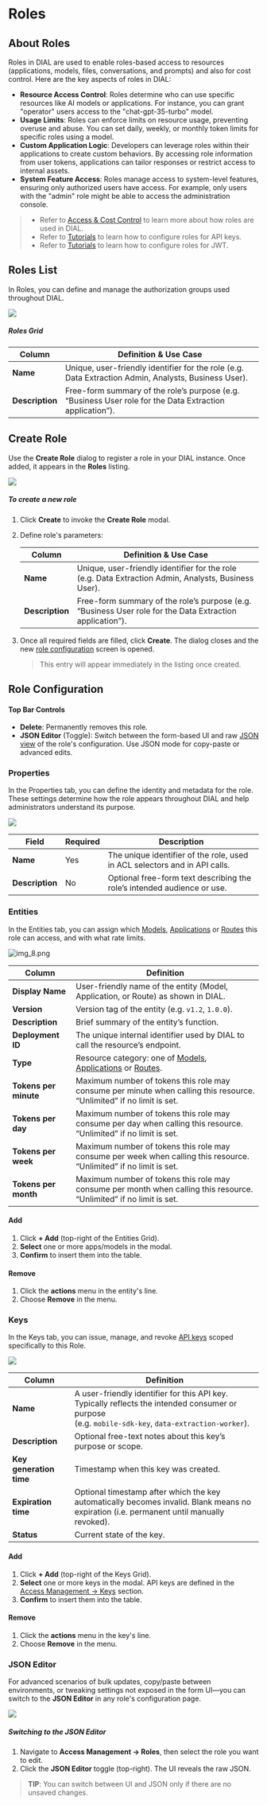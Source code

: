 # Roles

## About Roles

Roles in DIAL are used to enable roles-based access to resources (applications, models, files, conversations, and prompts) and also for cost control. Here are the key aspects of roles in DIAL:

* **Resource Access Control**: Roles determine who can use specific resources like AI models or applications. For instance, you can grant "operator" users access to the "chat-gpt-35-turbo" model.
* **Usage Limits**: Roles can enforce limits on resource usage, preventing overuse and abuse. You can set daily, weekly, or monthly token limits for specific roles using a model.
* **Custom Application Logic**: Developers can leverage roles within their applications to create custom behaviors. By accessing role information from user tokens, applications can tailor responses or restrict access to internal assets.
* **System Feature Access**: Roles manage access to system-level features, ensuring only authorized users have access. For example, only users with the "admin" role might be able to access the administration console.

> * Refer to [Access & Cost Control](/docs/platform/3.core/2.access-control-intro.md) to learn more about how roles are used in DIAL.
> * Refer to [Tutorials](/docs/tutorials/2.devops/2.auth-and-access-control/1.api-key-roles.md) to learn how to configure roles for API keys.
> * Refer to [Tutorials](/docs/tutorials/2.devops/2.auth-and-access-control/2.chat-users-roles.md) to learn how to configure roles for JWT.

## Roles List

In Roles, you can define and manage the authorization groups used throughout DIAL. 

![](img/img_37.png)

##### Roles Grid

| Column          | Definition & Use Case|
|-----------------|-----------------------------------------------------------------------------------------------------------|
| **Name**        | Unique, user-friendly identifier for the role (e.g. Data Extraction Admin, Analysts, Business User).     |
| **Description** | Free-form summary of the role’s purpose (e.g. “Business User role for the Data Extraction application”).  |

## Create Role

Use the **Create Role** dialog to register a role in your DIAL instance. Once added, it appears in the **Roles** listing.

![](img/img_38.png)

##### To create a new role

1. Click **Create** to invoke the **Create Role** modal.
2. Define role's parameters:

    | Column          | Definition & Use Case|
    |-----------------|-----------------------------------------------------------------------------------------------------------|
    | **Name**        | Unique, user-friendly identifier for the role (e.g. Data Extraction Admin, Analysts, Business User).     |
    | **Description** | Free-form summary of the role’s purpose (e.g. “Business User role for the Data Extraction application”).  |

3. Once all required fields are filled, click **Create**. The dialog closes and the new [role configuration](#role-configuration) screen is opened.

    > This entry will appear immediately in the listing once created.


## Role Configuration

#### Top Bar Controls

* **Delete**: Permanently removes this role.
* **JSON Editor** (Toggle): Switch between the form-based UI and raw [JSON view](#json-editor) of the role's configuration. Use JSON mode for copy-paste or advanced edits.

### Properties

In the Properties tab, you can define the identity and metadata for the role. These settings determine how the role appears throughout DIAL and help administrators understand its purpose.

![](img/img_39.png)


| Field           | Required | Description                                                                 |
|-----------------|-----------|-----------------------------------------------------------------------------|
| **Name**        | Yes   | The unique identifier of the role, used in ACL selectors and in API calls. |
| **Description** | No        | Optional free-form text describing the role’s intended audience or use.     |


### Entities

In the Entities tab, you can assign which [Models](/docs/platform/11.admin-panel/entities-models.md), [Applications](/docs/platform/11.admin-panel/entities-applications.md) or [Routes](/docs/platform/11.admin-panel/entities-routes.md) this role can access, and with what rate limits.

![img_8.png](img/img_40.png)

| Column                | Definition                       |
| --------------------- |-----------------------------------------------------------------------------------------------------------------------|
| **Display Name**      | User-friendly name of the entity (Model, Application, or Route) as shown in DIAL.                                    |
| **Version**           | Version tag of the entity (e.g. `v1.2`, `1.0.0`).                                                                     |
| **Description**       | Brief summary of the entity’s function.                                                                               |
| **Deployment ID**     | The unique internal identifier used by DIAL to call the resource’s endpoint.                                          |
| **Type**              | Resource category: one of [Models](/docs/platform/11.admin-panel/entities-models.md), [Applications](/docs/platform/11.admin-panel/entities-applications.md) or [Routes](/docs/platform/11.admin-panel/entities-routes.md).                                                |
| **Tokens per minute** | Maximum number of tokens this role may consume per minute when calling this resource. “Unlimited” if no limit is set. |
| **Tokens per day**    | Maximum number of tokens this role may consume per day when calling this resource. “Unlimited” if no limit is set.    |
| **Tokens per week**   | Maximum number of tokens this role may consume per week when calling this resource. “Unlimited” if no limit is set.   |
| **Tokens per month**  | Maximum number of tokens this role may consume per month when calling this resource. “Unlimited” if no limit is set.  |

#### Add

1. Click **+ Add** (top-right of the Entities Grid).
2. **Select** one or more apps/models in the modal.
3. **Confirm** to insert them into the table.

#### Remove
 
1. Click the **actions** menu in the entity's line.
2. Choose **Remove** in the menu.

### Keys

In the Keys tab, you can issue, manage, and revoke [API keys](/docs/platform/11.admin-panel/access-management-keys.md) scoped specifically to this Role.

![](img/img_41.png)

| Column                  | Definition      |
|-------------------------|------|
| **Name**                | A user-friendly identifier for this API key. Typically reflects the intended consumer or purpose<br />(e.g. `mobile-sdk-key`, `data-extraction-worker`). |
| **Description**         | Optional free-text notes about this key’s purpose or scope.     |
| **Key generation time** | Timestamp when this key was created.|
| **Expiration time**     | Optional timestamp after which the key automatically becomes invalid. Blank means no expiration (i.e. permanent until manually revoked).             |
| **Status**              | Current state of the key.|

#### Add

1. Click **+ Add** (top-right of the Keys Grid).
2. **Select** one or more keys in the modal. API keys are defined in the [Access Management → Keys](/docs/platform/11.admin-panel/access-management-keys.md) section.
3. **Confirm** to insert them into the table.

#### Remove
 
1. Click the **actions** menu in the key's line.
2. Choose **Remove** in the menu.

### JSON Editor

For advanced scenarios of bulk updates, copy/paste between environments, or tweaking settings not exposed in the form UI—you can switch to the **JSON Editor** in any role's configuration page.

![](img/74.png)

##### Switching to the JSON Editor

1. Navigate to **Access Management → Roles**, then select the role you want to edit.
2. Click the **JSON Editor** toggle (top-right). The UI reveals the raw JSON.

> **TIP**: You can switch between UI and JSON only if there are no unsaved changes.

